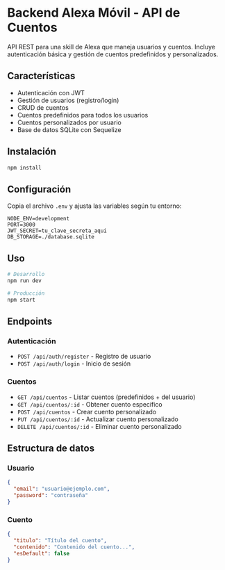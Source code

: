 # Backend Alexa Móvil - API de Cuentos

API REST para una skill de Alexa que maneja usuarios y cuentos. Incluye autenticación básica y gestión de cuentos predefinidos y personalizados.

## Características

- Autenticación con JWT
- Gestión de usuarios (registro/login)
- CRUD de cuentos
- Cuentos predefinidos para todos los usuarios
- Cuentos personalizados por usuario
- Base de datos SQLite con Sequelize

## Instalación

```bash
npm install
```

## Configuración

Copia el archivo `.env` y ajusta las variables según tu entorno:

```
NODE_ENV=development
PORT=3000
JWT_SECRET=tu_clave_secreta_aqui
DB_STORAGE=./database.sqlite
```

## Uso

```bash
# Desarrollo
npm run dev

# Producción
npm start
```

## Endpoints

### Autenticación
- `POST /api/auth/register` - Registro de usuario
- `POST /api/auth/login` - Inicio de sesión

### Cuentos
- `GET /api/cuentos` - Listar cuentos (predefinidos + del usuario)
- `GET /api/cuentos/:id` - Obtener cuento específico
- `POST /api/cuentos` - Crear cuento personalizado
- `PUT /api/cuentos/:id` - Actualizar cuento personalizado
- `DELETE /api/cuentos/:id` - Eliminar cuento personalizado

## Estructura de datos

### Usuario
```json
{
  "email": "usuario@ejemplo.com",
  "password": "contraseña"
}
```

### Cuento
```json
{
  "titulo": "Título del cuento",
  "contenido": "Contenido del cuento...",
  "esDefault": false
}
```
